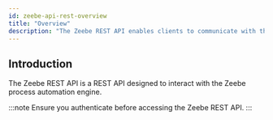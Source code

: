 ```yaml
---
id: zeebe-api-rest-overview
title: "Overview"
description: "The Zeebe REST API enables clients to communicate with the cluster. Activate jobs, cancel and create process instances, and more."
---
```


## Introduction

The Zeebe REST API is a REST API designed to interact with the Zeebe process automation engine.

:::note
Ensure you authenticate before accessing the Zeebe REST API.
:::
